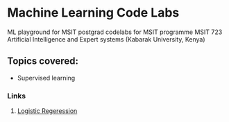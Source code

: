 # Machine Learning Code Labs

ML playground for MSIT postgrad codelabs for MSIT programme MSIT 723 Artificial Intelligence and Expert systems (Kabarak University, Kenya)

## Topics covered:
- Supervised learning

### Links

1.  [Logistic Regeression](https://towardsdatascience.com/building-a-logistic-regression-in-python-step-by-step-becd4d56c9c8)
